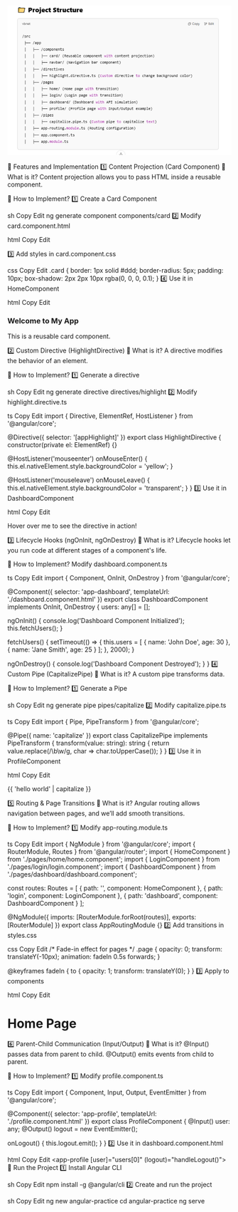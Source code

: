 ![alt text](image.png)






📌 Features and Implementation
1️⃣ Content Projection (Card Component)
📌 What is it?
Content projection allows you to pass HTML inside a reusable component.

📌 How to Implement?
1️⃣ Create a Card Component

sh
Copy
Edit
ng generate component components/card
2️⃣ Modify card.component.html

html
Copy
Edit
<div class="card">
  <div class="card-body">
    <ng-content></ng-content> <!-- Content Projection -->
  </div>
</div>
3️⃣ Add styles in card.component.css

css
Copy
Edit
.card {
  border: 1px solid #ddd;
  border-radius: 5px;
  padding: 10px;
  box-shadow: 2px 2px 10px rgba(0, 0, 0, 0.1);
}
4️⃣ Use it in HomeComponent

html
Copy
Edit
<app-card>
  <h3>Welcome to My App</h3>
  <p>This is a reusable card component.</p>
</app-card>
2️⃣ Custom Directive (HighlightDirective)
📌 What is it?
A directive modifies the behavior of an element.

📌 How to Implement?
1️⃣ Generate a directive

sh
Copy
Edit
ng generate directive directives/highlight
2️⃣ Modify highlight.directive.ts

ts
Copy
Edit
import { Directive, ElementRef, HostListener } from '@angular/core';

@Directive({
  selector: '[appHighlight]'
})
export class HighlightDirective {
  constructor(private el: ElementRef) {}

  @HostListener('mouseenter') onMouseEnter() {
    this.el.nativeElement.style.backgroundColor = 'yellow';
  }

  @HostListener('mouseleave') onMouseLeave() {
    this.el.nativeElement.style.backgroundColor = 'transparent';
  }
}
3️⃣ Use it in DashboardComponent

html
Copy
Edit
<p appHighlight>Hover over me to see the directive in action!</p>
3️⃣ Lifecycle Hooks (ngOnInit, ngOnDestroy)
📌 What is it?
Lifecycle hooks let you run code at different stages of a component's life.

📌 How to Implement?
Modify dashboard.component.ts

ts
Copy
Edit
import { Component, OnInit, OnDestroy } from '@angular/core';

@Component({
  selector: 'app-dashboard',
  templateUrl: './dashboard.component.html'
})
export class DashboardComponent implements OnInit, OnDestroy {
  users: any[] = [];

  ngOnInit() {
    console.log('Dashboard Component Initialized');
    this.fetchUsers();
  }

  fetchUsers() {
    setTimeout(() => {
      this.users = [
        { name: 'John Doe', age: 30 },
        { name: 'Jane Smith', age: 25 }
      ];
    }, 2000);
  }

  ngOnDestroy() {
    console.log('Dashboard Component Destroyed');
  }
}
4️⃣ Custom Pipe (CapitalizePipe)
📌 What is it?
A custom pipe transforms data.

📌 How to Implement?
1️⃣ Generate a Pipe

sh
Copy
Edit
ng generate pipe pipes/capitalize
2️⃣ Modify capitalize.pipe.ts

ts
Copy
Edit
import { Pipe, PipeTransform } from '@angular/core';

@Pipe({
  name: 'capitalize'
})
export class CapitalizePipe implements PipeTransform {
  transform(value: string): string {
    return value.replace(/\b\w/g, char => char.toUpperCase());
  }
}
3️⃣ Use it in ProfileComponent

html
Copy
Edit
<p>{{ 'hello world' | capitalize }}</p>
5️⃣ Routing & Page Transitions
📌 What is it?
Angular routing allows navigation between pages, and we’ll add smooth transitions.

📌 How to Implement?
1️⃣ Modify app-routing.module.ts

ts
Copy
Edit
import { NgModule } from '@angular/core';
import { RouterModule, Routes } from '@angular/router';
import { HomeComponent } from './pages/home/home.component';
import { LoginComponent } from './pages/login/login.component';
import { DashboardComponent } from './pages/dashboard/dashboard.component';

const routes: Routes = [
  { path: '', component: HomeComponent },
  { path: 'login', component: LoginComponent },
  { path: 'dashboard', component: DashboardComponent }
];

@NgModule({
  imports: [RouterModule.forRoot(routes)],
  exports: [RouterModule]
})
export class AppRoutingModule {}
2️⃣ Add transitions in styles.css

css
Copy
Edit
/* Fade-in effect for pages */
.page {
  opacity: 0;
  transform: translateY(-10px);
  animation: fadeIn 0.5s forwards;
}

@keyframes fadeIn {
  to {
    opacity: 1;
    transform: translateY(0);
  }
}
3️⃣ Apply to components

html
Copy
Edit
<div class="page">
  <h1>Home Page</h1>
</div>
6️⃣ Parent-Child Communication (Input/Output)
📌 What is it?
@Input() passes data from parent to child.
@Output() emits events from child to parent.

📌 How to Implement?
1️⃣ Modify profile.component.ts

ts
Copy
Edit
import { Component, Input, Output, EventEmitter } from '@angular/core';

@Component({
  selector: 'app-profile',
  templateUrl: './profile.component.html'
})
export class ProfileComponent {
  @Input() user: any;
  @Output() logout = new EventEmitter<void>();

  onLogout() {
    this.logout.emit();
  }
}
2️⃣ Use it in dashboard.component.html

html
Copy
Edit
<app-profile [user]="users[0]" (logout)="handleLogout()"></app-profile>
🚀 Run the Project
1️⃣ Install Angular CLI

sh
Copy
Edit
npm install -g @angular/cli
2️⃣ Create and run the project

sh
Copy
Edit
ng new angular-practice
cd angular-practice
ng serve
